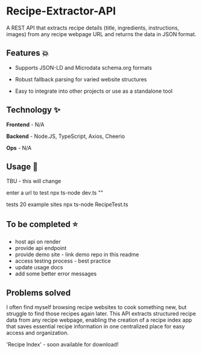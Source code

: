 # Recipe-Extractor-API

A REST API that extracts recipe details (title, ingredients, instructions, images) from any recipe webpage URL and returns the data in JSON format.

## Features 💥

- Supports JSON-LD and Microdata schema.org formats

- Robust fallback parsing for varied website structures

- Easy to integrate into other projects or use as a standalone tool

## Technology ✨ 
**Frontend** - N/A

**Backend** - Node.JS, TypeScript, Axios, Cheerio

**Ops** - N/A

## Usage 💫

TBU - this will change

enter a url to test
npx ts-node dev.ts ""

tests 20 example sites
npx ts-node RecipeTest.ts

## To be completed ⭐

- host api on render
- provide api endpoint
- provide demo site - link demo repo in this readme
- access testing process - best practice
- update usage docs
- add some better error messages

## Problems solved

I often find myself browsing recipe websites to cook something new, but struggle to find those recipes again later. This API extracts structured recipe data from any recipe webpage, enabling the creation of a recipe index app that saves essential recipe information in one centralized place for easy access and organization.

'Recipe Index' - soon available for download!

